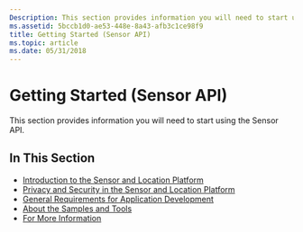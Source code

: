 ```yaml
---
Description: This section provides information you will need to start using the Sensor API.
ms.assetid: 5bccb1d0-ae53-448e-8a43-afb3c1ce98f9
title: Getting Started (Sensor API)
ms.topic: article
ms.date: 05/31/2018
---
```


# Getting Started (Sensor API)

This section provides information you will need to start using the Sensor API.

## In This Section

-   [Introduction to the Sensor and Location Platform](introduction-to-the-sensor-and-location-platform-in-windows.md)
-   [Privacy and Security in the Sensor and Location Platform](privacy-and-security-in-the-sensor-and-location-platform.md)
-   [General Requirements for Application Development](general-requirements-for-application-development.md)
-   [About the Samples and Tools](about-the-samples.md)
-   [For More Information](./introduction-to-the-sensor-and-location-platform-in-windows.md)

 

 
